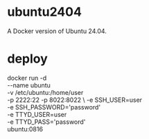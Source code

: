 # ubuntu2404
A Docker version of Ubuntu 24.04.

# deploy

docker run -d \
  --name ubuntu \
  -v /etc/ubuntu:/home/user \
  -p 2222:22 -p 8022:8022 \ 
  -e SSH_USER=user \
  -e SSH_PASSWORD='password' \
  -e TTYD_USER=user \
  -e TTYD_PASS='password' \
  ubuntu:0816
